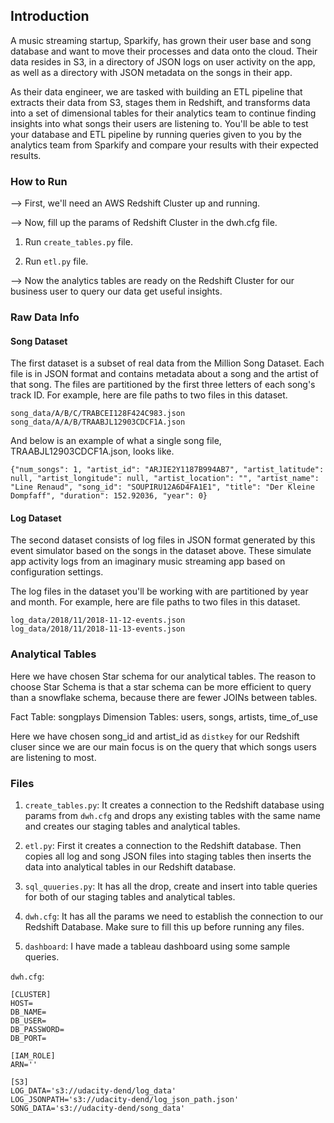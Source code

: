 ## Introduction

A music streaming startup, Sparkify, has grown their user base and song database and want to move their processes and data onto the cloud. Their data resides in S3, in a directory of JSON logs on user activity on the app, as well as a directory with JSON metadata on the songs in their app.

As their data engineer, we are tasked with building an ETL pipeline that extracts their data from S3, stages them in Redshift, and transforms data into a set of dimensional tables for their analytics team to continue finding insights into what songs their users are listening to. You'll be able to test your database and ETL pipeline by running queries given to you by the analytics team from Sparkify and compare your results with their expected results. 

### How to Run

--> First, we'll need an AWS Redshift Cluster up and running.

--> Now, fill up the params of Redshift Cluster in the dwh.cfg file.

1. Run `create_tables.py` file.

2. Run `etl.py` file. 

--> Now the analytics tables are ready on the Redshift Cluster for our business user to query our data get useful insights.


### Raw Data Info

#### Song Dataset

The first dataset is a subset of real data from the Million Song Dataset. Each file is in JSON format and contains metadata about a song and the artist of that song. The files are partitioned by the first three letters of each song's track ID. For example, here are file paths to two files in this dataset.


```
song_data/A/B/C/TRABCEI128F424C983.json
song_data/A/A/B/TRAABJL12903CDCF1A.json
```

And below is an example of what a single song file, TRAABJL12903CDCF1A.json, looks like.

```
{"num_songs": 1, "artist_id": "ARJIE2Y1187B994AB7", "artist_latitude": null, "artist_longitude": null, "artist_location": "", "artist_name": "Line Renaud", "song_id": "SOUPIRU12A6D4FA1E1", "title": "Der Kleine Dompfaff", "duration": 152.92036, "year": 0}
```

#### Log Dataset

The second dataset consists of log files in JSON format generated by this event simulator based on the songs in the dataset above. These simulate app activity logs from an imaginary music streaming app based on configuration settings.

The log files in the dataset you'll be working with are partitioned by year and month. For example, here are file paths to two files in this dataset.

```
log_data/2018/11/2018-11-12-events.json
log_data/2018/11/2018-11-13-events.json
```

### Analytical Tables

Here we have chosen Star schema for our analytical tables. The reason to choose Star Schema is that a star schema can be more efficient to query than a snowflake schema, because there are fewer JOINs between tables.

Fact Table: songplays
Dimension Tables: users, songs, artists, time_of_use

Here we have chosen song_id and artist_id as `distkey` for our Redshift cluser since we are our main focus is on the query that which songs users are listening to most. 

### Files

1. `create_tables.py`: It creates a connection to the Redshift database using params from `dwh.cfg` and drops any existing tables with the same name and creates our staging tables and analytical tables.

2. `etl.py`: First it creates a connection to the Redshift database. Then copies all log and song JSON files into staging tables then inserts the data into analytical tables in our Redshift database.

3. `sql_quueries.py`: It has all the drop, create and insert into table queries for both of our staging tables and analytical tables.

4. `dwh.cfg`: It has all the params we need to establish the connection to our Redshift Database. Make sure to fill this up before running any files.

5. `dashboard`: I have made a tableau dashboard using some sample queries. 

`dwh.cfg`: 

```
[CLUSTER]
HOST=
DB_NAME=
DB_USER=
DB_PASSWORD=
DB_PORT=

[IAM_ROLE]
ARN=''

[S3]
LOG_DATA='s3://udacity-dend/log_data'
LOG_JSONPATH='s3://udacity-dend/log_json_path.json'
SONG_DATA='s3://udacity-dend/song_data'


```